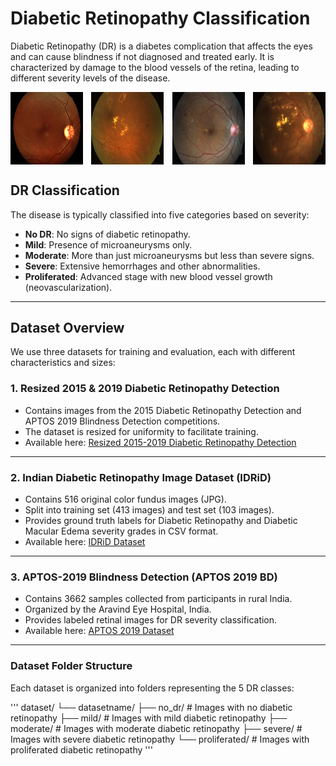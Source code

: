 # Diabetic Retinopathy Classification

Diabetic Retinopathy (DR) is a diabetes complication that affects the eyes and can cause blindness if not diagnosed and treated early. It is characterized by damage to the blood vessels of the retina, leading to different severity levels of the disease.

<div style="display: flex; justify-content: space-between;">

  <img src="images/1.png" alt="Class No DR" width="23%" />
  <img src="images/2.png" alt="Class Mild" width="23%" />
  <img src="images/3.png" alt="Class Moderate" width="23%" />
  <img src="images/4.png" alt="Class Severe" width="23%" />

</div>


## DR Classification

The disease is typically classified into five categories based on severity:

- **No DR**: No signs of diabetic retinopathy.
- **Mild**: Presence of microaneurysms only.
- **Moderate**: More than just microaneurysms but less than severe signs.
- **Severe**: Extensive hemorrhages and other abnormalities.
- **Proliferated**: Advanced stage with new blood vessel growth (neovascularization).

---

## Dataset Overview

We use three datasets for training and evaluation, each with different characteristics and sizes:

### 1. Resized 2015 & 2019 Diabetic Retinopathy Detection

- Contains images from the 2015 Diabetic Retinopathy Detection and APTOS 2019 Blindness Detection competitions.  
- The dataset is resized for uniformity to facilitate training.  
- Available here: [Resized 2015-2019 Diabetic Retinopathy Detection](https://www.kaggle.com/datasets/c7934597/resized-2015-2019-diabetic-retinopathy-detection)

---

### 2. Indian Diabetic Retinopathy Image Dataset (IDRiD)

- Contains 516 original color fundus images (JPG).  
- Split into training set (413 images) and test set (103 images).  
- Provides ground truth labels for Diabetic Retinopathy and Diabetic Macular Edema severity grades in CSV format.  
- Available here: [IDRiD Dataset](https://ieee-dataport.org/open-access/indian-diabetic-retinopathy-image-dataset-idrid)

---

### 3. APTOS-2019 Blindness Detection (APTOS 2019 BD)

- Contains 3662 samples collected from participants in rural India.  
- Organized by the Aravind Eye Hospital, India.  
- Provides labeled retinal images for DR severity classification.  
- Available here: [APTOS 2019 Dataset](https://www.kaggle.com/datasets/mariaherrerot/aptos2019)

---

### Dataset Folder Structure

Each dataset is organized into folders representing the 5 DR classes:

'''
dataset/
└── datasetname/
    ├── no_dr/          # Images with no diabetic retinopathy
    ├── mild/           # Images with mild diabetic retinopathy
    ├── moderate/       # Images with moderate diabetic retinopathy
    ├── severe/         # Images with severe diabetic retinopathy
    └── proliferated/   # Images with proliferated diabetic retinopathy
'''
